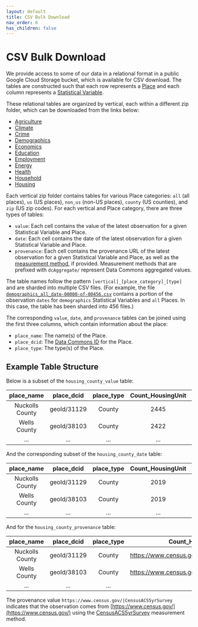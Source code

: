 ```yaml
---
layout: default
title: CSV Bulk Download
nav_order: 6
has_children: false
---
```


# CSV Bulk Download

We provide access to some of our data in a relational format in a public Google Cloud Storage bucket, which is available for CSV download. The tables are constructed such that each row represents a [Place](https://datacommons.org/browser/Place) and each column represents a [Statistical Variable](https://datacommons.org/browser/StatisticalVariable).

These relational tables are organized by vertical, each within a different zip folder, which can be downloaded from the links below:
* [Agriculture](https://storage.googleapis.com/relational_tables/agriculture.zip)
* [Climate](https://storage.googleapis.com/relational_tables/climate.zip)
* [Crime](https://storage.googleapis.com/relational_tables/crime.zip)
* [Demographics](https://storage.googleapis.com/relational_tables/demographics.zip)
* [Economics](https://storage.googleapis.com/relational_tables/economics.zip)
* [Education](https://storage.googleapis.com/relational_tables/education.zip)
* [Employment](https://storage.googleapis.com/relational_tables/employment.zip)
* [Energy](https://storage.googleapis.com/relational_tables/energy.zip)
* [Health](https://storage.googleapis.com/relational_tables/health.zip)
* [Household](https://storage.googleapis.com/relational_tables/household.zip)
* [Housing](https://storage.googleapis.com/relational_tables/housing.zip)

Each vertical zip folder contains tables for various Place categories: `all` (all places), `us` (US places), `non_us` (non-US places), `county` (US counties), and `zip` (US zip codes). For each vertical and Place category, there are three types of tables:

* `value`: Each cell contains the value of the latest observation for a given Statistical Variable and Place.
* `date`: Each cell contains the date of the latest observation for a given Statistical Variable and Place.
* `provenance`: Each cell contains the provenance URL of the latest observation for a given Statistical Variable and Place, as well as the [measurement method](https://docs.datacommons.org/glossary.html), if provided. Measurement methods that are prefixed with `dcAggregate/` represent Data Commons aggregated values.

The table names follow the pattern `[vertical]_[place_category]_[type]` and are sharded into multiple CSV files. (For example, the file [`demographics_all_date-00000-of-00456.csv`](https://storage.googleapis.com/relational_tables/demographics/demographics_all_date-00000-of-00456.csv) contains a portion of the observation `dates` for `demographics` Statistical Variables and `all` Places. In this case, the table has been sharded into 456 files.)

The corresponding `value`, `date`, and `provenance` tables can be joined using the first three columns, which contain information about the place:
* `place_name`: The name(s) of the Place.
* `place_dcid`: The [Data Commons ID](https://docs.datacommons.org/glossary.html) for the Place.
* `place_type`: The type(s) of the Place.

## Example Table Structure

Below is a subset of the `housing_county_value` table:

| place_name | place_dcid | place_type | Count_HousingUnit | Count_HousingUnit_NoCashRent | ... |
| :---: | :---: | :---: | :---: | :---: | :---: |
|  Nuckolls County | geoId/31129 | County | 2445 | 74 | ... |
| Wells County | geoId/38103 | County | 2422 | 74 | ... |
| ... | ... | ... | ... | ... | ... |

And the corresponding subset of the `housing_county_date` table:

| place_name | place_dcid | place_type | Count_HousingUnit | Count_HousingUnit_NoCashRent | ... |
| :---: | :---: | :---: | :---: | :---: | :---: |
|  Nuckolls County | geoId/31129 | County | 2019 | 2019 | ... |
| Wells County | geoId/38103 | County | 2019 | 2019 | ... |
| ... | ... | ... | ... | ... | ... |

And for the `housing_county_provenance` table:

| place_name | place_dcid | place_type | Count_HousingUnit | Count_HousingUnit_NoCashRent | ... |
| :---: | :---: | :---: | :---: | :---: | :---: |
|  Nuckolls County | geoId/31129 | County | https://www.census.gov/\|CensusACS5yrSurvey | https://www.census.gov/\|CensusACS5yrSurvey | ... |
| Wells County | geoId/38103 | County | https://www.census.gov/\|CensusACS5yrSurvey | https://www.census.gov/\|CensusACS5yrSurvey | ... |
| ... | ... | ... | ... | ... | ... |

The provenance value `https://www.census.gov/|CensusACS5yrSurvey` indicates that the observation comes from [https://www.census.gov/](https://www.census.gov/) using the [CensusACS5yrSurvey](https://datacommons.org/browser/CensusACS5yrSurvey) measurement method.
